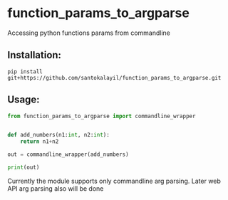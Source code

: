 # function_params_to_argparse
Accessing python functions params from commandline 

Installation:
---
```
pip install git+https://github.com/santokalayil/function_params_to_argparse.git
```

Usage:
---
```python
from function_params_to_argparse import commandline_wrapper


def add_numbers(n1:int, n2:int):
    return n1+n2

out = commandline_wrapper(add_numbers)

print(out)
```
Currently the module supports only commandline arg parsing.
Later web API arg parsing also will be done